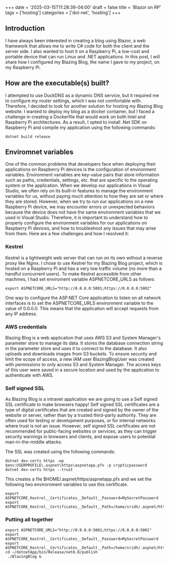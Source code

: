 +++
date = '2025-03-15T11:28:39-04:00'
draft = false
title = 'Blazor on RP'
tags = ['hosting']
categories = ['dot-net', 'hosting']
+++

## Introduction
I have always been interested in creating a blog using Blazor, a web framework that allows me to write C# code for both the client and the server side. I also wanted to host it on a Raspberry Pi, a low-cost and portable device that can run Linux and .NET applications. In this post, I will share how I configured my Blazing Blog, the name I gave to my project, on my Raspberry Pi.

## How are the executable(s) built?
I attempted to use DuckDNS as a dynamic DNS service, but it required me to configure my router settings, which I was not comfortable with. Therefore, I decided to look for another solution for hosting my Blazing Blog website. I wanted to deploy my blog as a docker container, but I faced a challenge in creating a Dockerfile that would work on both Intel and Raspberry Pi architectures. As a result, I opted to install .Net SDK on Raspberry Pi and compile my application using the following commands:

```
dotnet build release
```


## Enviromnet variables
One of the common problems that developers face when deploying their applications on Raspberry Pi devices is the configuration of environment variables. Environment variables are key-value pairs that store information such as paths, credentials, settings, etc. that are specific to the operating system or the application. When we develop our applications in Visual Studio, we often rely on its built-in features to manage the environment variables for us, without paying much attention to how they are set or where they are stored. However, when we try to run our applications on a new Raspberry Pi device, we may encounter errors or unexpected behaviors because the device does not have the same environment variables that we used in Visual Studio. Therefore, it is important to understand how to properly configure the environment variables for our applications on Raspberry Pi devices, and how to troubleshoot any issues that may arise from them.
Here are a few challenges and how I resolved it:

### Kestrel 
 Kestrel is a lightweight web server that can run on its own without a reverse proxy like Nginx. I chose to use Kestrel for my Blazing Blog project, which is hosted on a Raspberry Pi and has a very low traffic volume (no more than a handful concurrent users). To make Kestrel accessible from other machines, I had set enviroment 
variable ASPNETCORE_URLS as follows:

```
export ASPNETCORE_URLS="http://0.0.0.0:5001;https://0.0.0.0:5002"
```
One way to configure the ASP.NET Core application to listen on all network interfaces is to set the ASPNETCORE_URLS environment variable to the value of 0.0.0.0. This means that the application will accept requests from any IP address. 

### AWS credentials 
Blazing Blog is a web application that uses AWS S3 and System Manager's parameter store to manage its data. It stores the database connection string in the parameter store and uses it to connect to the database. It also uploads and downloads images from S3 buckets. To ensure security and limit the scope of access, a new IAM user BlazingBlogUser was created with permissions to only access S3 and System Manager. The access keys of this user were saved in a secure location and used by the application to authenticate with AWS.
### Self signed SSL
As Blazing Blog is a intranet application we are going to use a Self signed SSL certificate to make browsers happy! Self signed SSL certificates are a type of digital certificates that are created and signed by the owner of the website or server, rather than by a trusted third-party authority. They are often used for testing or development purposes, or for internal networks where trust is not an issue. However, self signed SSL certificates are not recommended for public-facing websites or services, as they can trigger security warnings in browsers and clients, and expose users to potential man-in-the-middle attacks.

The SSL was created using the following commands:
```
dotnet dev-certs https -ep $env:USERPROFILE\.aspnet\https\aspnetapp.pfx -p crypticpassword
dotnet dev-certs https --trust
```
This creates a file $HOME/.aspnet/https/aspnetapp.pfx and we set the following two envirornment variables to use this certificate.
```
export ASPNETCORE_Kestrel__Certificates__Default__Password=MySecretPassword
export ASPNETCORE_Kestrel__Certificates__Default__Path=/home/sridh/.aspnet/https/aspnetapp.pfx
```
### Putting all together
```
export ASPNETCORE_URLS="http://0.0.0.0:5001;https://0.0.0.0:5002"
export ASPNETCORE_Kestrel__Certificates__Default__Password=MySecretPassword
export ASPNETCORE_Kestrel__Certificates__Default__Path=/home/sridh/.aspnet/https/aspnetapp.pfx
cd ~/dotnetApp/bin/Release/net8.0/publish
 ./BlazingBlog &
 ```
